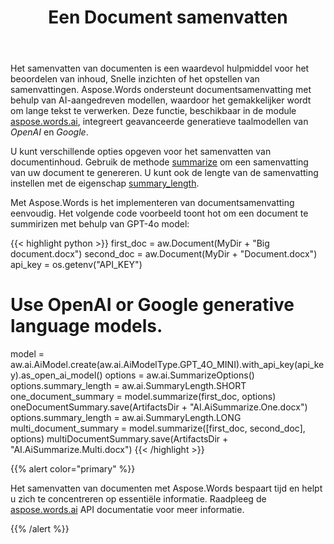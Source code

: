 ﻿---
title: Een Document samenvatten
second_title: Aspose.Words Voor Python via .NET
articleTitle: Een Document samenvatten
linktitle: Een Document samenvatten
type: docs
weight: 20
description: "Een document samenvatten. Aspose.Words voor Python vereenvoudigt het samenvatten van documenten met behulp van OpenAI - en Google AI - modellen door u toe te staan de lengte van de samenvatting op te geven."
url: /nl/python-net/summarize-a-document/
timestamp: 2024-11-26-12-00-00
---

Het samenvatten van documenten is een waardevol hulpmiddel voor het beoordelen van inhoud, Snelle inzichten of het opstellen van samenvattingen. Aspose.Words ondersteunt documentsamenvatting met behulp van AI-aangedreven modellen, waardoor het gemakkelijker wordt om lange tekst te verwerken. Deze functie, beschikbaar in de module [aspose.words.ai](https://reference.aspose.com/words/python-net/aspose.words.ai/), integreert geavanceerde generatieve taalmodellen van *OpenAI* en *Google*.

U kunt verschillende opties opgeven voor het samenvatten van documentinhoud. Gebruik de methode [summarize](https://reference.aspose.com/words/python-net/aspose.words.ai/iaimodeltext/summarize/) om een samenvatting van uw document te genereren. U kunt ook de lengte van de samenvatting instellen met de eigenschap [summary_length](https://reference.aspose.com/words/python-net/aspose.words.ai/summarizeoptions/summary_length/).

Met Aspose.Words is het implementeren van documentsamenvatting eenvoudig. Het volgende code voorbeeld toont hot om een document te summirizen met behulp van GPT-4o model:

{{< highlight python >}}
first_doc = aw.Document(MyDir + "Big document.docx")
second_doc = aw.Document(MyDir + "Document.docx")
api_key = os.getenv("API_KEY")
# Use OpenAI or Google generative language models.
model = aw.ai.AiModel.create(aw.ai.AiModelType.GPT_4O_MINI).with_api_key(api_key).as_open_ai_model()
options = aw.ai.SummarizeOptions()
options.summary_length = aw.ai.SummaryLength.SHORT
one_document_summary = model.summarize(first_doc, options)
oneDocumentSummary.save(ArtifactsDir + "AI.AiSummarize.One.docx")
options.summary_length = aw.ai.SummaryLength.LONG
multi_document_summary = model.summarize([first_doc, second_doc], options)
multiDocumentSummary.save(ArtifactsDir + "AI.AiSummarize.Multi.docx")
{{< /highlight >}}

{{% alert color="primary" %}}

Het samenvatten van documenten met Aspose.Words bespaart tijd en helpt u zich te concentreren op essentiële informatie. Raadpleeg de [aspose.words.ai](https://reference.aspose.com/words/python-net/aspose.words.ai/) API documentatie voor meer informatie.

{{% /alert %}}